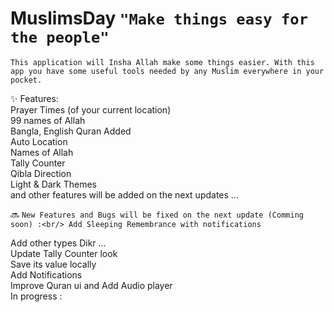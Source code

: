 # MuslimsDay ```"Make things easy for the people"```

```This application will Insha Allah make some things easier. With this app you have some useful tools needed by any Muslim everywhere in your pocket.```

<p>✨ Features:<br/>
Prayer Times (of your current location)<br/>
99 names of Allah<br/>
Bangla, English Quran Added</br>
Auto Location </br>
Names of Allah<br/>
Tally Counter<br/>
Qibla Direction<br/>
Light &amp; Dark Themes<br/>
and other features will be added on the next updates ...</p>

🔜 ```New Features and Bugs will be fixed on the next update (Comming soon) :<br/>
Add Sleeping Remembrance with notifications```<br/>

Add other types Dikr ...<br/>
Update Tally Counter look<br/>
Save its value locally<br/>
Add Notifications <br/>
Improve Quran ui and Add Audio player <br/>
In progress :<br/>


